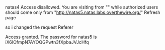 natas4
Access disallowed. You are visiting from "" while authorized users should come only from "http://natas5.natas.labs.overthewire.org/"
Refresh page


so i changed the request Referer

Access granted. The password for natas5 is iX6IOfmpN7AYOQGPwtn3fXpbaJVJcHfq